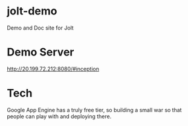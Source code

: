 jolt-demo
=========

Demo and Doc site for Jolt

# Demo Server

http://20.199.72.212:8080/#inception

# Tech

Google App Engine has a truly free tier, so building a small war so that people can play with and deploying there.

